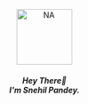 <div align="center">
  <img src="https://images.weserv.nl/?url=avatars.githubusercontent.com/u/76873947?v=4h=300&w=300&fit=cover&mask=circle&maxage=7d" alt="NA" width="100px"/> 
</div>
<div align="center">
  <h5>
    Hey There👋<br>
    I'm Snehil Pandey.
  </h5>
</div>
